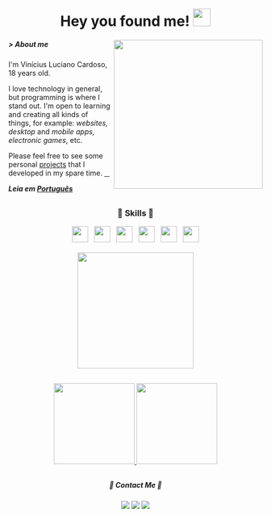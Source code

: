 # <div align="center">Hey you found me! <img src="https://emojis.slackmojis.com/emojis/images/1624040178/45493/partyblob.gif" width="35px"></div>

##### > About me <img src="https://raw.githubusercontent.com/MicaelliMedeiros/micaellimedeiros/master/image/computer-illustration.png" align='right' width='295px'>

<p align='left'>
I'm Vinícius Luciano Cardoso, 18 years old.

I love technology in general, but programming is where I stand out. I'm open to learning and creating all kinds of things, for example: *websites, desktop* and *mobile apps, electronic games*, etc.

Please feel free to see some personal [projects](https://github.com/pl4g?tab=repositories) that I developed in my spare time. <a href="nothing important/secret.md">&#10240;</a>
</p>

***Leia em [Português](README.md)***

##

  ### <div align="center">🧠 Skills 🧠</div>
  
<div align="center">
<!-- HTML5 --> <img src="https://cdn.jsdelivr.net/gh/devicons/devicon/icons/html5/html5-original.svg" height="32px">    
&nbsp;<!-- CSS3 --> <img src="https://cdn.jsdelivr.net/gh/devicons/devicon/icons/css3/css3-original.svg" height="32px">
&nbsp;<!-- JavaScript --> <img src="https://cdn.jsdelivr.net/gh/devicons/devicon/icons/javascript/javascript-original.svg" height="32px">
&nbsp;<!-- PHP --> <img src="https://cdn.jsdelivr.net/gh/devicons/devicon/icons/php/php-original.svg" height="32px">
&nbsp;<!-- MySQL --> <img src="https://cdn.jsdelivr.net/gh/devicons/devicon/icons/mysql/mysql-original.svg" height="32px">
&nbsp;<!-- Python --> <img src="https://cdn.jsdelivr.net/gh/devicons/devicon/icons/python/python-original.svg" height="32px">
 
<br>
<br>
<img src="https://thumbs.gfycat.com/MindlessTightIvorybilledwoodpecker-size_restricted.gif" height="230em"></div>
  
  ##
  
<div style="display: inline_block;" align="center">
  <a href="https://github.com/pl4g">
  <img height="160em" src="https://github-readme-stats.vercel.app/api?username=pl4g&show_icons=true&theme=github_dark&include_all_commits=true&border_color=1d63cf"/>
  <img height="160em" src="https://github-readme-stats.vercel.app/api/top-langs/?username=pl4g&layout=compact&langs_count=7&theme=github_dark&border_color=1d63cf"/>
 </a>
</div>
  
  ##
 
  ##### <div align="center">💬 Contact Me 💬</div>
  
  <div align="center">
    <a href="https://www.linkedin.com/in/vinicius-luciano-cardoso/" target="_blank"><img src="https://img.shields.io/badge/-LinkedIn-%230077B5?style=for-the-badge&logo=linkedin&logoColor=white" target="_blank"></a>
     <a href = "mailto:viniciuslucianocardoso@gmail.com"><img src="https://img.shields.io/badge/-Gmail-%23333?style=for-the-badge&logo=gmail&logoColor=white" target="_blank"></a>
     <a><img src="https://img.shields.io/badge/ᴘʟ4ɢ__%235026-7289DA?style=for-the-badge&logo=discord&logoColor=white"></a>
 </div>

